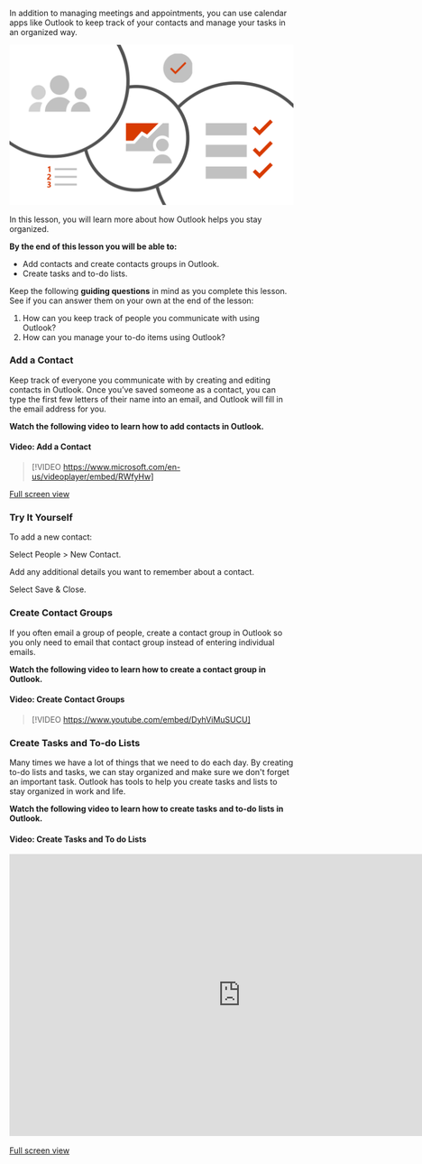 
In addition to managing meetings and appointments, you can use calendar apps like Outlook to keep track of your contacts and manage your tasks in an organized way.

![Illustration with graphics of checklists, people and time](../media/Illustration_-_Manage_Contacts_and_Tasks.png)

In this lesson, you will learn more about how Outlook helps you stay organized.

**By the end of this lesson you will be able to:**

*   Add contacts and create contacts groups in Outlook.
*   Create tasks and to-do lists.

Keep the following **guiding questions** in mind as you complete this lesson. See if you can answer them on your own at the end of the lesson:

1.  How can you keep track of people you communicate with using Outlook?
2.  How can you manage your to-do items using Outlook?

### Add a Contact

Keep track of everyone you communicate with by creating and editing contacts in Outlook. Once you’ve saved someone as a contact, you can type the first few letters of their name into an email, and Outlook will fill in the email address for you.

**Watch the following video to learn how to add contacts in Outlook.**


#### Video: Add a Contact
> [!VIDEO https://www.microsoft.com/en-us/videoplayer/embed/RWfyHw]

[Full screen view](https://www.microsoft.com/en-us/videoplayer/embed/RWfyHw?pid=ocpVideo0-innerdiv-oneplayer&postJsllMsg=true&maskLevel=20&market=en-us)


### Try It Yourself

To add a new contact:

Select People > New Contact.

Add any additional details you want to remember about a contact.

Select Save & Close.

### Create Contact Groups

If you often email a group of people, create a contact group in Outlook so you only need to email that contact group instead of entering individual emails.

**Watch the following video to learn how to create a contact group in Outlook.**


#### Video: Create Contact Groups
> [!VIDEO https://www.youtube.com/embed/DyhViMuSUCU]

### Create Tasks and To-do Lists

Many times we have a lot of things that we need to do each day. By creating to-do lists and tasks, we can stay organized and make sure we don't forget an important task. Outlook has tools to help you create tasks and lists to stay organized in work and life.

**Watch the following video to learn how to create tasks and to-do lists in Outlook.**


#### Video: Create Tasks and To do Lists


<iframe title="Video: Create Tasks and To do Lists" src="https://www.microsoft.com/en-us/videoplayer/embed/RWfBMY?pid=ocpVideo0-innerdiv-oneplayer&postJsllMsg=true&maskLevel=20&market=en-us" width="820" height="500" marginwidth="0" marginheight="0" frameborder="0" scrolling="no">
</iframe>

[Full screen view](https://www.microsoft.com/en-us/videoplayer/embed/RWfBMY?pid=ocpVideo0-innerdiv-oneplayer&postJsllMsg=true&maskLevel=20&market=en-us)

